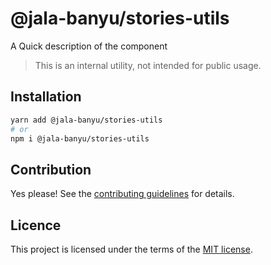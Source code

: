 # @jala-banyu/stories-utils

A Quick description of the component

> This is an internal utility, not intended for public usage.

## Installation

```sh
yarn add @jala-banyu/stories-utils
# or
npm i @jala-banyu/stories-utils
```

## Contribution

Yes please! See the
[contributing guidelines](https://github.com/Atnic/banyu/blob/master/CONTRIBUTING.md)
for details.

## Licence

This project is licensed under the terms of the
[MIT license](https://github.com/Atnic/banyu/blob/master/LICENSE).
